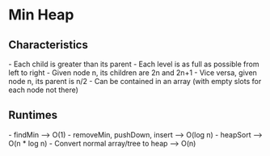<h1>Min Heap</h1>

<h2>Characteristics</h2>
- Each child is greater than its parent
- Each level is as full as possible from left to right
- Given node n, its children are 2n and 2n+1
    - Vice versa, given node n, its parent is n/2
- Can be contained in an array (with empty slots for each node not there)

<h2>Runtimes</h2>
- findMin --> O(1)
- removeMin, pushDown, insert --> O(log n)
- heapSort --> O(n * log n)
- Convert normal array/tree to heap --> O(n)

